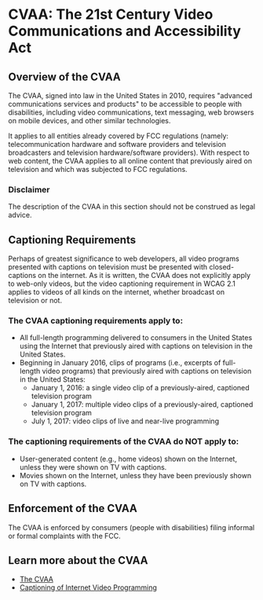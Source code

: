 # CVAA: The 21st Century Video Communications and Accessibility Act

## Overview of the CVAA

The CVAA, signed into law in the United States in 2010, requires "advanced communications services and products" to be accessible to people with disabilities, including video communications, text messaging, web browsers on mobile devices, and other similar technologies.

It applies to all entities already covered by FCC regulations (namely: telecommunication hardware and software providers and television broadcasters and television hardware/software providers). With respect to web content, the CVAA applies to all online content that previously aired on television and which was subjected to FCC regulations.

### Disclaimer

The description of the CVAA in this section should not be construed as legal advice.

## Captioning Requirements
Perhaps of greatest significance to web developers, all video programs presented with captions on television must be presented with closed-captions on the internet. As it is written, the CVAA does not explicitly apply to web-only videos, but the video captioning requirement in WCAG 2.1 applies to videos of all kinds on the internet, whether broadcast on television or not.

### The CVAA captioning requirements apply to:

- All full-length programming delivered to consumers in the United States using the Internet that previously aired with captions on television in the United States.
- Beginning in January 2016, clips of programs (i.e., excerpts of full-length video programs) that previously aired with captions on television in the United States:
  - January 1, 2016: a single video clip of a previously-aired, captioned television program
  - January 1, 2017: multiple video clips of a previously-aired, captioned television program
  - July 1, 2017: video clips of live and near-live programming

### The captioning requirements of the CVAA do NOT apply to:

- User-generated content (e.g., home videos) shown on the Internet, unless they were shown on TV with captions.
- Movies shown on the Internet, unless they have been previously shown on TV with captions.

## Enforcement of the CVAA

The CVAA is enforced by consumers (people with disabilities) filing informal or formal complaints with the FCC.

## Learn more about the CVAA

- [The CVAA](http://www.fcc.gov/guides/21st-century-communications-and-video-accessibility-act-2010)
- [Captioning of Internet Video Programming](https://www.fcc.gov/consumers/guides/captioning-internet-video-programming)
